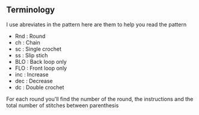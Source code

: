 ## Terminology

I use abreviates in the pattern here are them to help you read the pattern

* Rnd : Round
* ch : Chain
* sc : Single crochet
* ss : Slip stich
* BLO : Back loop only
* FLO : Front loop only
* inc : Increase
* dec : Decrease
* dc : Double crochet

For each round you'll find the number of the round, the instructions and the total number of stitches between parenthesis
